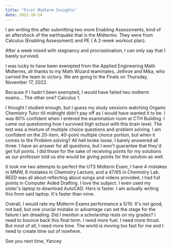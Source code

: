 ```yaml
---
title: "First Midterm Insights"
date: 2022-10-24
---
```


I am writing this after submitting two more Enabling Assessments, kind of an aftershock of the earthquake that is the Midterms. 
They were from Calculus (Enabling Assessment) and PE ( A 2-week workout plan).

After a week mixed with stagnancy and procrastination, I can only say that I barely survived. 

I was lucky to have been exempted from the Applied Engineering Math Midterms, all thanks to my Math Wizard teammates, Jethroe and Mika, who carried the team to victory. We are going to the Finals on Thursday, November 17, 2022.

Because if I hadn't been exempted, I would have failed two midterm exams... The other one? Calculus 1.

I thought I studied enough, but I guess my study sessions watching Organic Chemistry Tutor till midnight didn't pay off as I would have wanted it to be. I was 80% confident when I entered the examination room at CTH Building. I came out questioning how I survived high school with this brain level. The test was a mixture of multiple choice questions and problem solving. I am confident on the 20-item, 40-point multiple choice portion, but when it comes to the Problem solving? All hell broke loose. I barely answered all three. I have an answer for all questions, but I won't guarantee that they'd get full points. I did those for the sake of receiving points for my solutions as our professor told us she would be giving points for the solution as well.

It took me two attempts to perfect the UTS Midterm Exam, I have 4 mistakes in MMW, 8 mistakes in Chemistry Lecture, and a 47/65 in Chemistry Lab. REED was all about reflecting about songs and videos provided, I had full points in Computer Aided Drafting. I love the subject. I even used my sister's laptop to download AutoCAD. Hers is faster. I am actually writing this from said laptop. It's faster than mine.

Overall, I would rate my Midterm Exams performance a 5/10. It's not good, not bad, but one crucial mistake or advantage can set the stage for the failure I am dreading. Did I mention a scholarship rests on my grades? I need to bounce back this final term. I need more fuel. I need more thrust. But most of all, I need more time. The world is moving too fast for me and I need to create time out of nowhere.

See you next time,
Yancey
